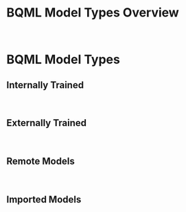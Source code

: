 # BQML Model Types Overview

<br>

# BQML Model Types

## Internally Trained

<br>

## Externally Trained

<br>

## Remote Models

<br>

## Imported Models
